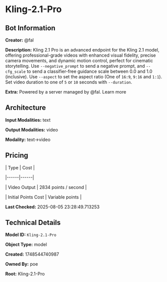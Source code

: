 # Kling-2.1-Pro

## Bot Information

**Creator:** @fal

**Description:** Kling 2.1 Pro is an advanced endpoint for the Kling 2.1 model, offering professional-grade videos with enhanced visual fidelity, precise camera movements, and dynamic motion control, perfect for cinematic storytelling. Use `--negative_prompt` to send a negative prompt, and `--cfg_scale` to send a classifier-free guidance scale between 0.0 and 1.0 (inclusive). Use `--aspect` to set the aspect ratio (One of `16:9`, `9:16` and `1:1`). Set video duration to one of `5` or `10` seconds with `--duration`.

**Extra:** Powered by a server managed by @fal. Learn more


## Architecture

**Input Modalities:** text

**Output Modalities:** video

**Modality:** text->video


## Pricing

| Type | Cost |

|------|------|

| Video Output | 2834 points / second |

| Initial Points Cost | Variable points |


**Last Checked:** 2025-08-05 23:28:49.713253


## Technical Details

**Model ID:** `Kling-2.1-Pro`

**Object Type:** model

**Created:** 1748544740987

**Owned By:** poe

**Root:** Kling-2.1-Pro
